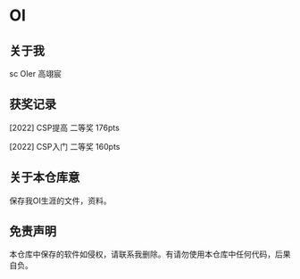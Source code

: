 # OI


## 关于我

sc OIer 高翊宸

## 获奖记录

[2022] CSP提高 二等奖 176pts

[2022] CSP入门 二等奖 160pts


## 关于本仓库意

保存我OI生涯的文件，资料。

## 免责声明

本仓库中保存的软件如侵权，请联系我删除。有请勿使用本仓库中任何代码，后果自负。
